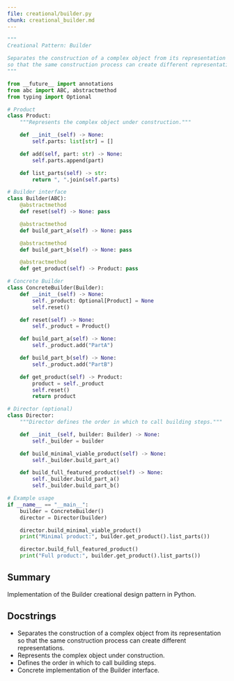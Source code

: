 ```yaml
---
file: creational/builder.py
chunk: creational_builder.md
---
```


```python
"""
Creational Pattern: Builder

Separates the construction of a complex object from its representation
so that the same construction process can create different representations.
"""

from __future__ import annotations
from abc import ABC, abstractmethod
from typing import Optional

# Product
class Product:
    """Represents the complex object under construction."""

    def __init__(self) -> None:
        self.parts: list[str] = []

    def add(self, part: str) -> None:
        self.parts.append(part)

    def list_parts(self) -> str:
        return ", ".join(self.parts)

# Builder interface
class Builder(ABC):
    @abstractmethod
    def reset(self) -> None: pass

    @abstractmethod
    def build_part_a(self) -> None: pass

    @abstractmethod
    def build_part_b(self) -> None: pass

    @abstractmethod
    def get_product(self) -> Product: pass

# Concrete Builder
class ConcreteBuilder(Builder):
    def __init__(self) -> None:
        self._product: Optional[Product] = None
        self.reset()

    def reset(self) -> None:
        self._product = Product()

    def build_part_a(self) -> None:
        self._product.add("PartA")

    def build_part_b(self) -> None:
        self._product.add("PartB")

    def get_product(self) -> Product:
        product = self._product
        self.reset()
        return product

# Director (optional)
class Director:
    """Director defines the order in which to call building steps."""

    def __init__(self, builder: Builder) -> None:
        self._builder = builder

    def build_minimal_viable_product(self) -> None:
        self._builder.build_part_a()

    def build_full_featured_product(self) -> None:
        self._builder.build_part_a()
        self._builder.build_part_b()

# Example usage
if __name__ == "__main__":
    builder = ConcreteBuilder()
    director = Director(builder)

    director.build_minimal_viable_product()
    print("Minimal product:", builder.get_product().list_parts())

    director.build_full_featured_product()
    print("Full product:", builder.get_product().list_parts())
```

## Summary
Implementation of the Builder creational design pattern in Python.

## Docstrings
- Separates the construction of a complex object from its representation so that the same construction process can create different representations.
- Represents the complex object under construction.
- Defines the order in which to call building steps.
- Concrete implementation of the Builder interface.

